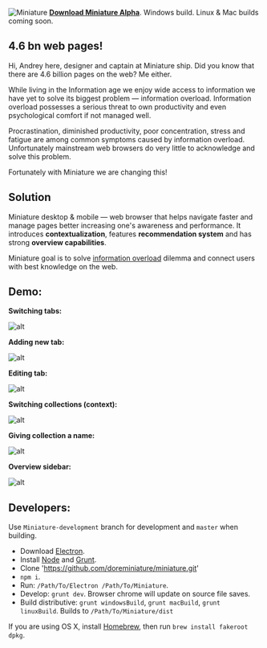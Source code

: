 ![Miniature](https://i.imgur.com/AM7V5kL.png)
**[Download Miniature Alpha](github.com/doreminiature/miniature/releases/tag/v0.1-alpha)**. Windows build. Linux & Mac builds coming soon.

4.6 bn web pages!
------
Hi, Andrey here, designer and captain at Miniature ship.
Did you know that there are 4.6 billion pages on the web? Me either.

While living in the Information age we enjoy wide access to information we have yet to solve its biggest problem — information overload.
Information overload possesses a serious threat to own productivity and even psychological comfort if not managed well.

Procrastination, diminished productivity, poor concentration, stress and fatigue are among common symptoms caused by information overload.
Unfortunately mainstream web browsers do very little to aсknowledge and solve this problem.

Fortunately with Miniature we are changing this!

Solution
------
Miniature desktop & mobile — web browser that helps navigate faster and manage pages better increasing one's awareness and performance.
It introduces **contextualization**, features **recommendation system** and has strong **overview capabilities**.

Miniature goal is to solve [information overload](https://en.wikipedia.org/wiki/Information_overload) dilemma and connect users with best knowledge on the web.

Demo:
------
**Switching tabs:**

![alt](http://i.imgur.com/KIRRR0k.gif)


**Adding new tab:**

![alt](http://i.imgur.com/sp29dG2.gif)


**Editing tab:**

![alt](http://i.imgur.com/JlyS7wA.gif)


**Switching collections (context):**

![alt](http://i.imgur.com/HMKNFh5.gif)


**Giving collection a name:**

![alt](http://i.imgur.com/DmxFVkf.gif)


**Overview sidebar:**

![alt](http://i.imgur.com/5mlJEjA.gif)




Developers:
------

Use `Miniature-development` branch for development and `master` when building.

* Download [Electron](https://github.com/electron/electron/releases).
* Install [Node](https://nodejs.org) and [Grunt](http://gruntjs.com).
* Clone 'https://github.com/doreminiature/miniature.git'
* `npm i`.
* Run: `/Path/To/Electron /Path/To/Miniature`.
* Develop: `grunt dev`. Browser chrome will update on source file saves.
* Build distributive: `grunt windowsBuild`, `grunt macBuild`, `grunt linuxBuild`. Builds to `/Path/To/Miniature/dist`

If you are using OS X, install [Homebrew](http://brew.sh), then run `brew install fakeroot dpkg`.